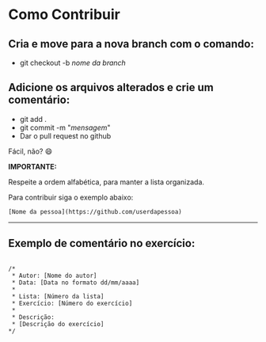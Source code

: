 # Como Contribuir

## Cria e move para a nova branch com o comando:
+ git checkout -b <em>nome da branch</em>

## Adicione os arquivos alterados e crie um comentário:
+ git add .
+ git commit -m "<em>mensagem</em>"
+ Dar o pull request no github

Fácil, não? :smile:

<strong>IMPORTANTE:</strong>

<blockcode>Respeite a ordem alfabética, para manter a lista organizada.</blockcode>

Para contribuir siga o exemplo abaixo:

```
[Nome da pessoa](https://github.com/userdapessoa)
```
---

## Exemplo de comentário no exercício:

<code>
/*
 * Autor: [Nome do autor]
 * Data: [Data no formato dd/mm/aaaa]
 * 
 * Lista: [Número da lista]
 * Exercício: [Número do exercício]
 * 
 * Descrição:
 * [Descrição do exercício]
*/
</code>


